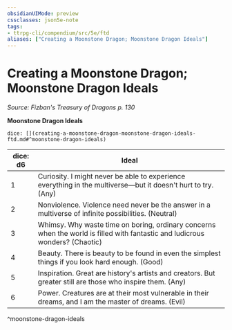 ```yaml
---
obsidianUIMode: preview
cssclasses: json5e-note
tags:
- ttrpg-cli/compendium/src/5e/ftd
aliases: ["Creating a Moonstone Dragon; Moonstone Dragon Ideals"]
---
```

# Creating a Moonstone Dragon; Moonstone Dragon Ideals
*Source: Fizban's Treasury of Dragons p. 130* 

**Moonstone Dragon Ideals**

`dice: [](creating-a-moonstone-dragon-moonstone-dragon-ideals-ftd.md#^moonstone-dragon-ideals)`

| dice: d6 | Ideal |
|----------|-------|
| 1 | Curiosity. I might never be able to experience everything in the multiverse—but it doesn't hurt to try. (Any) |
| 2 | Nonviolence. Violence need never be the answer in a multiverse of infinite possibilities. (Neutral) |
| 3 | Whimsy. Why waste time on boring, ordinary concerns when the world is filled with fantastic and ludicrous wonders? (Chaotic) |
| 4 | Beauty. There is beauty to be found in even the simplest things if you look hard enough. (Good) |
| 5 | Inspiration. Great are history's artists and creators. But greater still are those who inspire them. (Any) |
| 6 | Power. Creatures are at their most vulnerable in their dreams, and I am the master of dreams. (Evil) |
^moonstone-dragon-ideals
